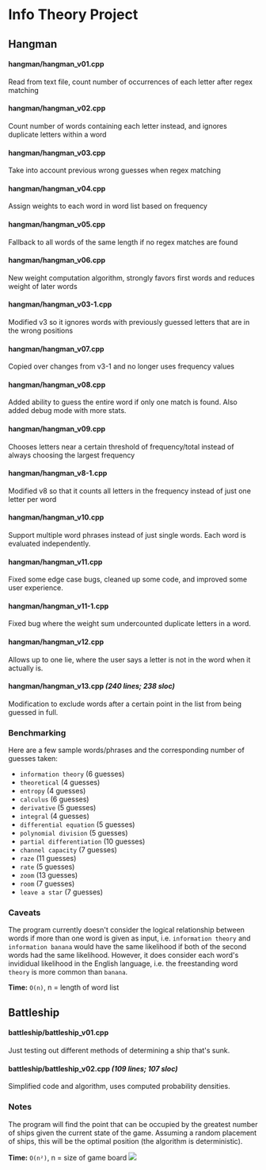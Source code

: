 # Info Theory Project

## Hangman

#### hangman/hangman_v01.cpp
Read from text file, count number of occurrences of each letter after regex matching

#### hangman/hangman_v02.cpp
Count number of words containing each letter instead, and ignores duplicate letters within a word

#### hangman/hangman_v03.cpp
Take into account previous wrong guesses when regex matching

#### hangman/hangman_v04.cpp
Assign weights to each word in word list based on frequency

#### hangman/hangman_v05.cpp
Fallback to all words of the same length if no regex matches are found

#### hangman/hangman_v06.cpp
New weight computation algorithm, strongly favors first words and reduces weight of later words

#### hangman/hangman_v03-1.cpp
Modified v3 so it ignores words with previously guessed letters that are in the wrong positions

#### hangman/hangman_v07.cpp
Copied over changes from v3-1 and no longer uses frequency values

#### hangman/hangman_v08.cpp
Added ability to guess the entire word if only one match is found. Also added debug mode with more stats.

#### hangman/hangman_v09.cpp
Chooses letters near a certain threshold of frequency/total instead of always choosing the largest frequency

#### hangman/hangman_v8-1.cpp
Modified v8 so that it counts all letters in the frequency instead of just one letter per word

#### hangman/hangman_v10.cpp
Support multiple word phrases instead of just single words. Each word is evaluated independently.

#### hangman/hangman_v11.cpp
Fixed some edge case bugs, cleaned up some code, and improved some user experience.

#### hangman/hangman_v11-1.cpp
Fixed bug where the weight sum undercounted duplicate letters in a word.

#### hangman/hangman_v12.cpp
Allows up to one lie, where the user says a letter is not in the word when it actually is.

#### hangman/hangman_v13.cpp _(240 lines; 238 sloc)_
Modification to exclude words after a certain point in the list from being guessed in full.

### Benchmarking

Here are a few sample words/phrases and the corresponding number of guesses taken:

- `information theory` (6 guesses)
- `theoretical` (4 guesses)
- `entropy` (4 guesses)
- `calculus` (6 guesses)
- `derivative` (5 guesses)
- `integral` (4 guesses)
- `differential equation` (5 guesses)
- `polynomial division` (5 guesses)
- `partial differentiation` (10 guesses)
- `channel capacity` (7 guesses)
- `raze` (11 guesses)
- `rate` (5 guesses)
- `zoom` (13 guesses)
- `room` (7 guesses)
- `leave a star` (7 guesses)

### Caveats

The program currently doesn't consider the logical relationship between words if more than one word is given as input, i.e. `information theory` and `information banana` would have the same likelihood if both of the second words had the same likelihood. However, it does consider each word's invididual likelihood in the English language, i.e. the freestanding word `theory` is more common than `banana`.

**Time:** `O(n)`, n = length of word list

## Battleship

#### battleship/battleship_v01.cpp
Just testing out different methods of determining a ship that's sunk.

#### battleship/battleship_v02.cpp _(109 lines; 107 sloc)_
Simplified code and algorithm, uses computed probability densities.

### Notes
The program will find the point that can be occupied by the greatest number of ships given the current state of the game. Assuming a random placement of ships, this will be the optimal position (the algorithm is deterministic).

**Time:** `O(n²)`, n = size of game board
![](https://87f7290bbb154c8753a737c7b24a6d1e.m.pipedream.net/info-theory-project)